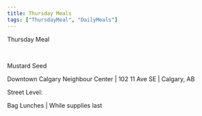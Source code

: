 ```yaml
---
title: Thursday Meals
tags: ["ThursdayMeal", "DailyMeals"]
---
```


<span class="subHeader">Thursday Meal</span>

<br>

Mustard Seed

Downtown Calgary Neighbour Center | 102 11 Ave SE | Calgary, AB

Street Level:

Bag Lunches | While supplies last
